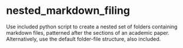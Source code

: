# nested_markdown_filing
Use included python script to create a nested set of folders containing markdown files, patterned after the sections of an academic paper. Alternatively, use the default folder-file structure, also included.
